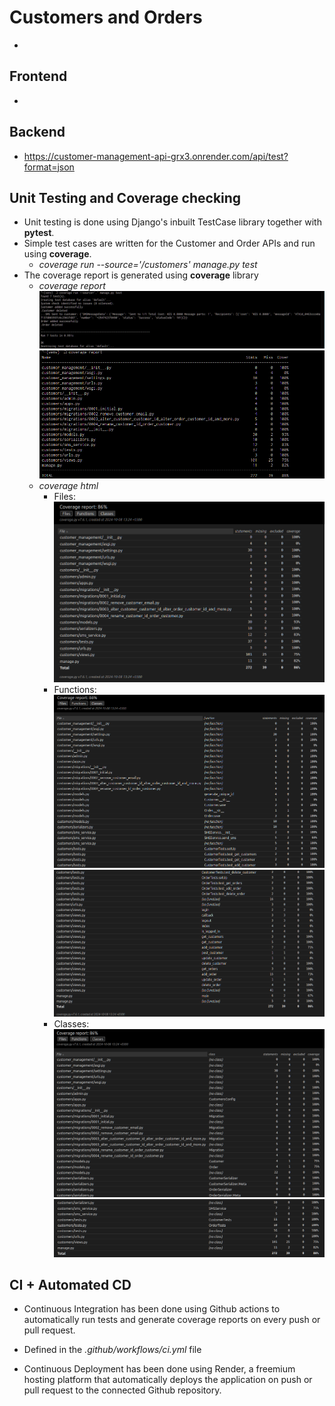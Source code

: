 # Customers and Orders
- 
## Frontend
- 
## Backend
- https://customer-management-api-grx3.onrender.com/api/test?format=json
## Unit Testing and Coverage checking
- Unit testing is done using Django's inbuilt TestCase library together with **pytest**.
- Simple test cases are written for the Customer and Order APIs and run using **coverage**.
    - *coverage run --source='/customers' manage.py test*
- The coverage report is generated using **coverage** library
    - *coverage report*
        ![alt text](image-3.png)
        ![alt text](image-4.png)
    - *coverage html*
        - Files: ![alt text](image-5.png)
        - Functions:![alt text](image.png) ![alt text](image-1.png)
        - Classes: ![alt text](image-2.png) ![alt text](image-6.png)

## CI + Automated CD 
- Continuous Integration has been done using Github actions to automatically run tests and generate coverage reports on every push or pull request.
- Defined in the *.github/workflows/ci.yml* file

- Continuous Deployment has been done using Render, a freemium hosting platform that automatically deploys the application on push or pull request to the connected Github repository. 